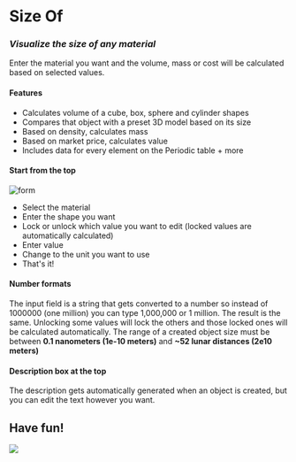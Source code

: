 # Size Of

### _Visualize the size of any material_
Enter the material you want and the volume, mass or cost will be calculated based on selected values.

#### Features
- Calculates volume of a cube, box, sphere and cylinder shapes
- Compares that object with a preset 3D model based on its size
- Based on density, calculates mass
- Based on market price, calculates value
- Includes data for every element on the Periodic table + more

#### Start from the top

![form](https://github.com/Hashimaru0/size-of-vite/assets/97680476/97f9e4b9-7b69-4bb6-99f2-0789c87e8268)

- Select the material
- Enter the shape you want
- Lock or unlock which value you want to edit (locked values are automatically calculated)
- Enter value
- Change to the unit you want to use
- That's it!

#### Number formats

The input field is a string that gets converted to a number so instead of 1000000 (one million) you can type 1,000,000 or 1 million. The result is the same.
Unlocking some values will lock the others and those locked ones will be calculated automatically.
The range of a created object size must be between **0.1 nanometers (1e-10 meters)** and **~52 lunar distances (2e10 meters)**

#### Description box at the top

The description gets automatically generated when an object is created, but you can edit the text however you want.

## Have fun!
<a href="https://www.buymeacoffee.com/sizeof" target="_blank"><img src="https://img.buymeacoffee.com/button-api/?text=Buy me a coffee&emoji=&slug=sizeof&button_colour=5F7FFF&font_colour=ffffff&font_family=Poppins&outline_colour=000000&coffee_colour=FFDD00" /></a>
